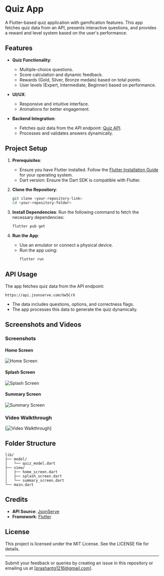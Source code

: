 # Quiz App

A Flutter-based quiz application with gamification features. This app fetches quiz data from an API, presents interactive questions, and provides a reward and level system based on the user's performance.

## Features

- **Quiz Functionality**:
  - Multiple-choice questions.
  - Score calculation and dynamic feedback.
  - Rewards (Gold, Silver, Bronze medals) based on total points.
  - User levels (Expert, Intermediate, Beginner) based on performance.

- **UI/UX**:
  - Responsive and intuitive interface.
  - Animations for better engagement.

- **Backend Integration**:
  - Fetches quiz data from the API endpoint: [Quiz API](https://api.jsonserve.com/Uw5CrX).
  - Processes and validates answers dynamically.

## Project Setup

1. **Prerequisites**:
   - Ensure you have Flutter installed. Follow the [Flutter Installation Guide](https://docs.flutter.dev/get-started/install) for your operating system.
   - Dart version: Ensure the Dart SDK is compatible with Flutter.

2. **Clone the Repository**:
   ```bash
   git clone <your-repository-link>
   cd <your-repository-folder>
   ```

3. **Install Dependencies**:
   Run the following command to fetch the necessary dependencies:
   ```bash
   flutter pub get
   ```

4. **Run the App**:
   - Use an emulator or connect a physical device.
   - Run the app using:
     ```bash
     flutter run
     ```
 
## API Usage

The app fetches quiz data from the API endpoint:
```
https://api.jsonserve.com/Uw5CrX
```
- The data includes questions, options, and correctness flags.
- The app processes this data to generate the quiz dynamically.

## Screenshots and Videos

### Screenshots

#### Home Screen
![Home Screen](https://drive.google.com/file/d/12BouDICw9K2B9CXInvvsMo7AnujDsf4r/view?pli=1)

#### Splash Screen
![Splash Screen](https://drive.google.com/file/d/126i5vSFOd8GII4RcHN1KExAULfBa5-Hw/view?usp=drivesdk)

#### Summary Screen
![Summary Screen](https://drive.google.com/file/d/12KeA25W_zUm8jN6adPNkUyqC5KDh6CuE/view)

### Video Walkthrough
[![Video Walkthrough](https://drive.google.com/file/d/11tmTek-ztVidtwrRCpCk_VXj2duGhEct/view?usp=drivesdk)]

## Folder Structure

```
lib/
├── model/
│   └── quiz_model.dart
├── view/
│   ├── home_screen.dart
│   ├── splash_screen.dart
│   └── summary_screen.dart
└── main.dart
```

## Credits

- **API Source**: [JsonServe](https://www.jsonserve.com/)
- **Framework**: [Flutter](https://flutter.dev/)

## License

This project is licensed under the MIT License. See the LICENSE file for details.

---

Submit your feedback or queries by creating an issue in this repository or emailing us at [prashantg1216@gmail.com].

